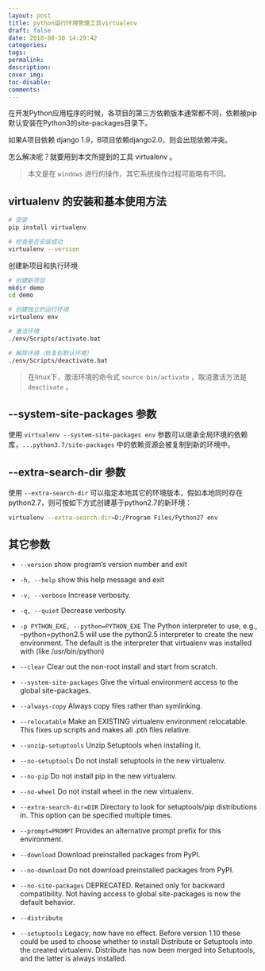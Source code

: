 ```yaml
---
layout: post
title: python运行环境管理工具virtualenv
draft: false
date: 2018-08-30 14:29:42
categories:
tags:
permalink:
description:
cover_img:
toc-disable:
comments:
---
```


在开发Python应用程序的时候，各项目的第三方依赖版本通常都不同，依赖被pip默认安装在Python3的site-packages目录下。

如果A项目依赖 django 1.9，B项目依赖django2.0，则会出现依赖冲突。

怎么解决呢？就要用到本文所提到的工具 virtualenv 。

> 本文是在 `windows` 进行的操作，其它系统操作过程可能略有不同。

## virtualenv 的安装和基本使用方法

```bash
# 安装
pip install virtualenv

# 检查是否安装成功
virtualenv --version
```

创建新项目和执行环境

```bash
# 创建新项目
mkdir demo
cd demo

# 创建独立的运行环境
virtualenv env

# 激活环境
./env/Scripts/activate.bat

# 解除环境（恢复到默认环境）
./env/Scripts/deactivate.bat
```

> 在linux下，激活环境的命令式 `source bin/activate` ，取消激活方法是 `deactivate` 。

## --system-site-packages 参数

使用 `virtualenv --system-site-packages env` 参数可以继承全局环境的依赖库，`...python3.7/site-packages` 中的依赖资源会被复制到新的环境中。

## --extra-search-dir 参数

使用 `--extra-search-dir` 可以指定本地其它的环境版本，假如本地同时存在 python2.7，则可按如下方式创建基于python2.7的新环境：

```bash
virtualenv --extra-search-dir=D:/Program Files/Python27 env
```

## 其它参数

- `--version` show program’s version number and exit

- `-h, --help` show this help message and exit

- `-v, --verbose` Increase verbosity.

- `-q, --quiet` Decrease verbosity.

- `-p PYTHON_EXE, --python=PYTHON_EXE` The Python interpreter to use, e.g., –python=python2.5 will use the python2.5 interpreter to create the new environment. The default is the interpreter that virtualenv was installed with (like /usr/bin/python)

- `--clear` Clear out the non-root install and start from scratch.

- `--system-site-packages` Give the virtual environment access to the global site-packages.

- `--always-copy` Always copy files rather than symlinking.

- `--relocatable` Make an EXISTING virtualenv environment relocatable. This fixes up scripts and makes all .pth files relative.

- `--unzip-setuptools` Unzip Setuptools when installing it.

- `--no-setuptools` Do not install setuptools in the new virtualenv.

- `--no-pip` Do not install pip in the new virtualenv.

- `--no-wheel` Do not install wheel in the new virtualenv.

- `--extra-search-dir=DIR` Directory to look for setuptools/pip distributions in. This option can be specified multiple times.

- `--prompt=PROMPT` Provides an alternative prompt prefix for this environment.

- `--download` Download preinstalled packages from PyPI.

- `--no-download` Do not download preinstalled packages from PyPI.

- `--no-site-packages` DEPRECATED. Retained only for backward compatibility. Not having access to global site-packages is now the default behavior.

- `--distribute`

- `--setuptools` Legacy; now have no effect. Before version 1.10 these could be used to choose whether to install Distribute or Setuptools into the created virtualenv. Distribute has now been merged into Setuptools, and the latter is always installed.

